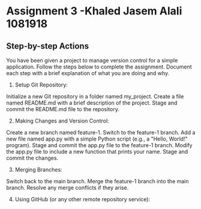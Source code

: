 # Assignment 3 -Khaled Jasem Alali 1081918

## Step-by-step Actions

You have been given a project to manage version control for a simple application. Follow the steps below to complete the assignment. Document each step with a brief explanation of what you are doing and why.

1. Setup Git Repository:

Initialize a new Git repository in a folder named my_project.
Create a file named README.md with a brief description of the project.
Stage and commit the README.md file to the repository.

2. Making Changes and Version Control:

Create a new branch named feature-1.
Switch to the feature-1 branch.
Add a new file named app.py with a simple Python script (e.g., a "Hello, World!" program).
Stage and commit the app.py file to the feature-1 branch.
Modify the app.py file to include a new function that prints your name.
Stage and commit the changes.

3. Merging Branches:

Switch back to the main branch.
Merge the feature-1 branch into the main branch.
Resolve any merge conflicts if they arise.

4. Using GitHub (or any other remote repository service):
